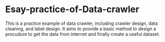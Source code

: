 # Esay-practice-of-Data-crawler
This is a practice example of data crawler, including crawler design, data cleaning, and label design.
It aims to provide a basic method to design a procudure to get the data from internet and finally create a useful dataset.
